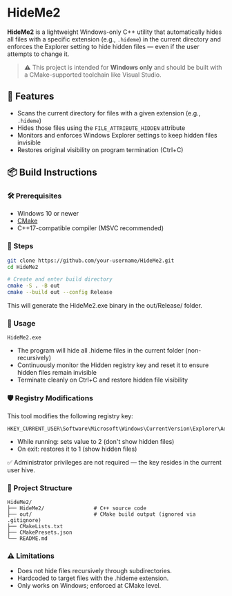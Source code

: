 # HideMe2

**HideMe2** is a lightweight Windows-only C++ utility that automatically hides all files with a specific extension (e.g., `.hideme`) in the current directory and enforces the Explorer setting to hide hidden files — even if the user attempts to change it.

> ⚠️ This project is intended for **Windows only** and should be built with a CMake-supported toolchain like Visual Studio.

## 🔧 Features

- Scans the current directory for files with a given extension (e.g., `.hideme`)
- Hides those files using the `FILE_ATTRIBUTE_HIDDEN` attribute
- Monitors and enforces Windows Explorer settings to keep hidden files invisible
- Restores original visibility on program termination (Ctrl+C)


## 📦 Build Instructions

### 🛠 Prerequisites

- Windows 10 or newer
- [CMake](https://cmake.org/download/)
- C++17-compatible compiler (MSVC recommended)

### 🧱 Steps

```bash
git clone https://github.com/your-username/HideMe2.git
cd HideMe2

# Create and enter build directory
cmake -S . -B out
cmake --build out --config Release
```

This will generate the HideMe2.exe binary in the out/Release/ folder.

### 🚀 Usage
```
HideMe2.exe
```

- The program will hide all .hideme files in the current folder (non-recursively)
- Continuously monitor the Hidden registry key and reset it to ensure hidden files remain invisible
- Terminate cleanly on Ctrl+C and restore hidden file visibility

### 🛡 Registry Modifications
This tool modifies the following registry key:
```
HKEY_CURRENT_USER\Software\Microsoft\Windows\CurrentVersion\Explorer\Advanced\Hidden
```

- While running: sets value to 2 (don't show hidden files)
- On exit: restores it to 1 (show hidden files)

✅ Administrator privileges are not required — the key resides in the current user hive.

### 📁 Project Structure
```
HideMe2/
├── HideMe2/                # C++ source code
├── out/                    # CMake build output (ignored via .gitignore)
├── CMakeLists.txt
├── CMakePresets.json
└── README.md
```

### ⚠ Limitations
- Does not hide files recursively through subdirectories.
- Hardcoded to target files with the .hideme extension.
- Only works on Windows; enforced at CMake level.
